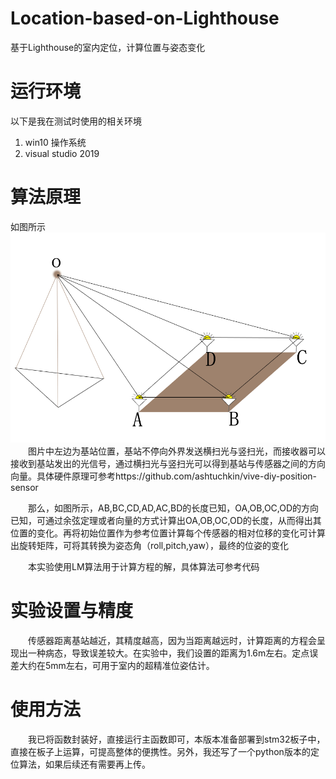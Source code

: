 # Location-based-on-Lighthouse
基于Lighthouse的室内定位，计算位置与姿态变化

# 运行环境
以下是我在测试时使用的相关环境
1. win10 操作系统
2. visual studio 2019

# 算法原理
如图所示
![](./image/demo.png)
&emsp;&emsp;图片中左边为基站位置，基站不停向外界发送横扫光与竖扫光，而接收器可以接收到基站发出的光信号，通过横扫光与竖扫光可以得到基站与传感器之间的方向向量。具体硬件原理可参考https://github.com/ashtuchkin/vive-diy-position-sensor

&emsp;&emsp;那么，如图所示，AB,BC,CD,AD,AC,BD的长度已知，OA,OB,OC,OD的方向已知，可通过余弦定理或者向量的方式计算出OA,OB,OC,OD的长度，从而得出其位置的变化。再将初始位置作为参考位置计算每个传感器的相对位移的变化可计算出旋转矩阵，可将其转换为姿态角（roll,pitch,yaw），最终的位姿的变化

&emsp;&emsp;本实验使用LM算法用于计算方程的解，具体算法可参考代码

# 实验设置与精度
&emsp;&emsp;传感器距离基站越近，其精度越高，因为当距离越远时，计算距离的方程会呈现出一种病态，导致误差较大。在实验中，我们设置的距离为1.6m左右。定点误差大约在5mm左右，可用于室内的超精准位姿估计。

# 使用方法
&emsp;&emsp;我已将函数封装好，直接运行主函数即可，本版本准备部署到stm32板子中，直接在板子上运算，可提高整体的便携性。另外，我还写了一个python版本的定位算法，如果后续还有需要再上传。
